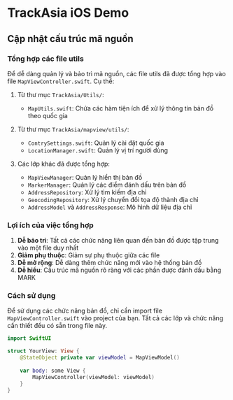 # TrackAsia iOS Demo

## Cập nhật cấu trúc mã nguồn

### Tổng hợp các file utils

Để dễ dàng quản lý và bảo trì mã nguồn, các file utils đã được tổng hợp vào file `MapViewController.swift`. Cụ thể:

1. Từ thư mục `TrackAsia/Utils/`:
   - `MapUtils.swift`: Chứa các hàm tiện ích để xử lý thông tin bản đồ theo quốc gia

2. Từ thư mục `TrackAsia/mapview/utils/`:
   - `ContrySettings.swift`: Quản lý cài đặt quốc gia
   - `LocationManager.swift`: Quản lý vị trí người dùng

3. Các lớp khác đã được tổng hợp:
   - `MapViewManager`: Quản lý hiển thị bản đồ
   - `MarkerManager`: Quản lý các điểm đánh dấu trên bản đồ
   - `AddressRepository`: Xử lý tìm kiếm địa chỉ
   - `GeocodingRepository`: Xử lý chuyển đổi tọa độ thành địa chỉ
   - `AddressModel` và `AddressResponse`: Mô hình dữ liệu địa chỉ

### Lợi ích của việc tổng hợp

1. **Dễ bảo trì**: Tất cả các chức năng liên quan đến bản đồ được tập trung vào một file duy nhất
2. **Giảm phụ thuộc**: Giảm sự phụ thuộc giữa các file
3. **Dễ mở rộng**: Dễ dàng thêm chức năng mới vào hệ thống bản đồ
4. **Dễ hiểu**: Cấu trúc mã nguồn rõ ràng với các phần được đánh dấu bằng MARK

### Cách sử dụng

Để sử dụng các chức năng bản đồ, chỉ cần import file `MapViewController.swift` vào project của bạn. Tất cả các lớp và chức năng cần thiết đều có sẵn trong file này.

```swift
import SwiftUI

struct YourView: View {
    @StateObject private var viewModel = MapViewModel()
    
    var body: some View {
        MapViewController(viewModel: viewModel)
    }
} 